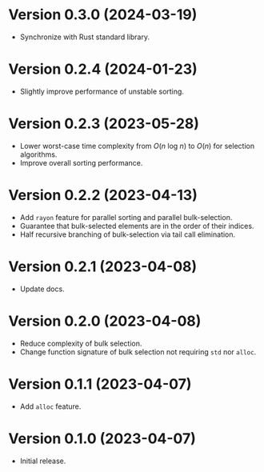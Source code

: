 # Version 0.3.0 (2024-03-19)

  * Synchronize with Rust standard library.

# Version 0.2.4 (2024-01-23)

  * Slightly improve performance of unstable sorting.

# Version 0.2.3 (2023-05-28)

  * Lower worst-case time complexity from *O*(*n* log *n*) to *O*(*n*)
    for selection algorithms.
  * Improve overall sorting performance.

# Version 0.2.2 (2023-04-13)

  * Add `rayon` feature for parallel sorting and parallel bulk-selection.
  * Guarantee that bulk-selected elements are in the order of their indices.
  * Half recursive branching of bulk-selection via tail call elimination.

# Version 0.2.1 (2023-04-08)

  * Update docs.

# Version 0.2.0 (2023-04-08)

  * Reduce complexity of bulk selection.
  * Change function signature of bulk selection not requiring `std` nor `alloc`.

# Version 0.1.1 (2023-04-07)

  * Add `alloc` feature.

# Version 0.1.0 (2023-04-07)

  * Initial release.
